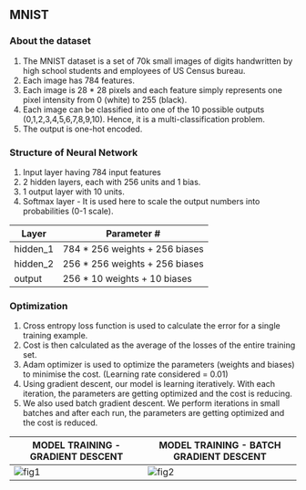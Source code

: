 ## MNIST

### About the dataset

1.  The MNIST dataset is a set of 70k small images of digits handwritten by high school students and employees of US Census bureau. 
2.  Each image has 784 features.
3.  Each image is 28 * 28  pixels and each feature simply represents one pixel intensity from 0 (white) to 255 (black).
4.  Each image can be classified into one of the 10 possible outputs (0,1,2,3,4,5,6,7,8,9,10). Hence, it is a multi-classification problem. 
5.  The output is one-hot encoded.

### Structure of Neural Network

1.  Input layer having 784 input features
2.  2 hidden layers, each with 256 units and 1 bias. 
3.  1 output layer with 10 units. 
4.  Softmax layer - It is used here to scale the output numbers into probabilities (0-1 scale).

|Layer|Parameter #|
|---|---|
|hidden_1|784 * 256 weights + 256 biases|
|hidden_2|256 * 256 weights + 256 biases|
|output|256 * 10 weights + 10 biases|

### Optimization

1.  Cross entropy loss function is used to calculate the error for a single training example. 
2.  Cost is then calculated as the average of the losses of the entire training set. 
3.  Adam optimizer is used to optimize the parameters (weights and biases) to minimise the cost. (Learning rate considered = 0.01)
4.  Using gradient descent, our model is learning iteratively. With each iteration, the parameters are getting optimized and the cost is reducing. 
5.  We also used batch gradient descent. We perform iterations in small batches and after each run, the parameters are getting optimized and the cost is reduced.

|MODEL TRAINING - GRADIENT DESCENT|MODEL TRAINING - BATCH GRADIENT DESCENT|
|---|---|
|![fig1](https://user-images.githubusercontent.com/57486558/134410265-935a4968-24e1-4266-9c0e-32c66fc0e191.jpg)|![fig2](https://user-images.githubusercontent.com/57486558/134410415-4a041269-3c23-4321-b761-e76be332858f.jpg)|


